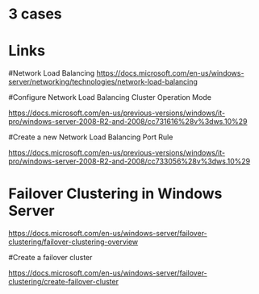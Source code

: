 # 3 cases

# Links

#Network Load Balancing
https://docs.microsoft.com/en-us/windows-server/networking/technologies/network-load-balancing

#Configure Network Load Balancing Cluster Operation Mode

https://docs.microsoft.com/en-us/previous-versions/windows/it-pro/windows-server-2008-R2-and-2008/cc731616%28v%3dws.10%29

#Create a new Network Load Balancing Port Rule

https://docs.microsoft.com/en-us/previous-versions/windows/it-pro/windows-server-2008-R2-and-2008/cc733056%28v%3dws.10%29

# Failover Clustering in Windows Server

https://docs.microsoft.com/en-us/windows-server/failover-clustering/failover-clustering-overview

#Create a failover cluster

https://docs.microsoft.com/en-us/windows-server/failover-clustering/create-failover-cluster

